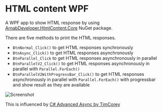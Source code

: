 # HTML content WPF

A WPF app to show HTML response by using 
[ArnabDeveloper.HtmlContent.Core](https://www.nuget.org/packages/ArnabDeveloper.HtmlContent.Core)
NuGet package.

There are five methods to print the HTML responses.

- `BtnNormal_Click()` to get HTML responses synchronously
- `BtnAsync_Click()` to get HTML responses asynchronously
- `BtnParallel_Click` to get HTML responses asynchronously in parallel
- `BtnParallelV2_Click()` to get HTML responses asynchronously in parallel 
with `Parallel.ForEach()`
- `BtnParallelV2WithProgressBar_Click()` to get HTML responses asynchronously 
in parallel with `Parallel.ForEach()` with progressbar and show result as they 
are available

![Screenshot](https://github.com/Arnab-Developer/ArnabDeveloper.HtmlContent.Wpf/blob/main/Assets/Screenshot.png)

This is influenced by
[C# Advanced Async by TimCorey](https://www.youtube.com/watch?v=ZTKGRJy5P2M)